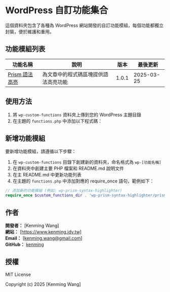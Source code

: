 # WordPress 自訂功能集合

這個資料夾包含了各種為 WordPress 網站開發的自訂功能模組，每個功能都獨立封裝，便於維護和重用。

## 功能模組列表

| 功能名稱 | 說明 | 版本 | 最後更新 |
|---------|------|-----|---------|
| [Prism 語法高亮](./wp-prism-syntax-highlighter/) | 為文章中的程式碼區塊提供語法高亮功能 | 1.0.1 | 2025-03-25 |

## 使用方法

1. 將 `wp-custom-functions` 資料夾上傳到您的 WordPress 主題目錄
2. 在主題的 `functions.php` 中添加以下程式碼：

## 新增功能模組

要新增功能模組，請遵循以下步驟：

1. 在 `wp-custom-functions` 目錄下創建新的資料夾，命名格式為 `wp-[功能名稱]`
2. 在資料夾中創建主要 PHP 檔案和 README.md 說明文件
3. 在主 README.md 中更新功能列表
4. 在主題的 `functions.php` 中添加對應的 require_once 語句，範例如下：

```php
// 添加新的功能模組 (例如: wp-prism-syntax-highlighter)
require_once $custom_functions_dir . 'wp-prism-syntax-highlighter/prism-syntax-highlighting.php';
```

## 作者

**開發者：** [Kenming Wang]  
**網站：** [https://www.kenming.idv.tw]  
**Email：** [kenming.wang@gmail.com]  
**GitHub：** [kenming](https://github.com/kenming)

## 授權

MIT License

Copyright (c) 2025 [Kenming Wang]
